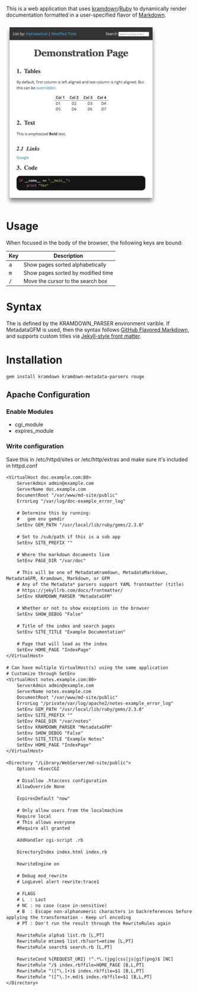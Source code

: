 This is a web application that uses [kramdown](https://kramdown.gettalong.org/)/[Ruby](https://www.ruby-lang.org/) to dynamically render documentation formatted in a user-specified flavor of [Markdown](https://daringfireball.net/projects/markdown/syntax).

![Screenshot of md-site](https://raw.githubusercontent.com/cskeeters/i/master/md-doc-demo.png)

# Usage

When focused in the body of the browser, the following keys are bound:

| Key          | Description
| ------------ | -----------
| <kbd>a</kbd> | Show pages sorted alphabetically
| <kbd>m</kbd> | Show pages sorted by modified time
| <kbd>/</kbd> | Move the cursor to the search box

# Syntax

The is defined by the KRAMDOWN_PARSER environment varible.  If MetadataGFM is used, then the syntax follows [GitHub Flavored Markdown](https://help.github.com/articles/basic-writing-and-formatting-syntax/), and supports custom titles via [Jekyll-style front matter](https://jekyllrb.com/docs/frontmatter/).

# Installation

    gem install kramdown kramdown-metadata-parsers rouge

## Apache Configuration

### Enable Modules

* cgi_module
* expires_module

### Write configuration

Save this in /etc/httpd/sites or /etc/http/extras and make sure it's included in httpd.conf

    <VirtualHost doc.example.com:80>
        ServerAdmin admin@example.com
        ServerName doc.example.com
        DocumentRoot "/var/www/md-site/public"
        ErrorLog "/var/log/doc-example_error_log"

        # Determine this by running:
        #   gem env gemdir
        SetEnv GEM_PATH "/usr/local/lib/ruby/gems/2.3.0"

        # Set to /sub/path if this is a sub app
        SetEnv SITE_PREFIX ""

        # Where the markdown documents live
        SetEnv PAGE_DIR "/var/doc"

        # This will be one of MetadataKramdown, MetadataMarkdown, MetadataGFM, Kramdown, Markdown, or GFM
        # Any of the Metadata* parsers support YAML frontmatter (title)
        # https://jekyllrb.com/docs/frontmatter/
        SetEnv KRAMDOWN_PARSER "MetadataGFM"

        # Whether or not to show exceptions in the browser
        SetEnv SHOW_DEBUG "False"

        # Title of the index and search pages
        SetEnv SITE_TITLE "Example Documentation"

        # Page that will load as the index
        SetEnv HOME_PAGE "IndexPage"
    </VirtualHost>

    # Can have multiple VirtualHost(s) using the same application
    # Customize through SetEnv
    <VirtualHost notes.example.com:80>
        ServerAdmin admin@example.com
        ServerName notes.example.com
        DocumentRoot "/var/www/md-site/public"
        ErrorLog "/private/var/log/apache2/notes-example_error_log"
        SetEnv GEM_PATH "/usr/local/lib/ruby/gems/2.3.0"
        SetEnv SITE_PREFIX ""
        SetEnv PAGE_DIR "/var/notes"
        SetEnv KRAMDOWN_PARSER "MetadataGFM"
        SetEnv SHOW_DEBUG "False"
        SetEnv SITE_TITLE "Example Notes"
        SetEnv HOME_PAGE "IndexPage"
    </VirtualHost>

    <Directory "/Library/WebServer/md-site/public">
        Options +ExecCGI

        # Disallow .htaccess configuration
        AllowOverride None

        ExpiresDefault "now"

        # Only allow users from the localmachine
        Require local
        # This allows everyone
        #Require all granted

        AddHandler cgi-script .rb

        DirectoryIndex index.html index.rb

        RewriteEngine on

        # Debug mod_rewrite
        # LogLevel alert rewrite:trace1

        # FLAGS
        # L  : Last
        # NC : no case (case in-sensitive)
        # B  : Escape non-alphanumeric characters in backreferences before applying the transformation - Keep url encoding
        # PT : Don't run the result through the RewriteRules again

        RewriteRule alpha$ list.rb [L,PT]
        RewriteRule mtime$ list.rb?sort=mtime [L,PT]
        RewriteRule search$ search.rb [L,PT]

        RewriteCond %{REQUEST_URI} !^.*\.(jpg|css|js|gif|png)$ [NC]
        RewriteRule ^/$ index.rb?file=HOME_PAGE [B,L,PT]
        RewriteRule ^([^\.]+)$ index.rb?file=$1 [B,L,PT]
        RewriteRule ^([^\.]+.md)$ index.rb?file=$1 [B,L,PT]
    </Directory>
